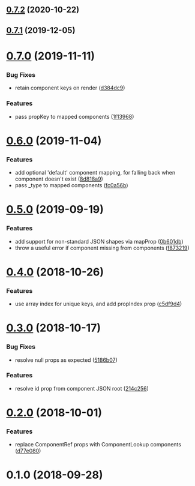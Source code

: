 <a name="0.7.2"></a>
## [0.7.2](https://github.com/measuredco/react-from-json/compare/v0.7.1...v0.7.2) (2020-10-22)



<a name="0.7.1"></a>
## [0.7.1](https://github.com/measuredco/react-from-json/compare/v0.7.0...v0.7.1) (2019-12-05)



<a name="0.7.0"></a>
# [0.7.0](https://github.com/measuredco/react-from-json/compare/v0.6.0...v0.7.0) (2019-11-11)


### Bug Fixes

* retain component keys on render ([d384dc9](https://github.com/measuredco/react-from-json/commit/d384dc9))


### Features

* pass propKey to mapped components ([1f13968](https://github.com/measuredco/react-from-json/commit/1f13968))



<a name="0.6.0"></a>
# [0.6.0](https://github.com/measuredco/react-from-json/compare/v0.5.0...v0.6.0) (2019-11-04)


### Features

* add optional 'default' component mapping, for falling back when component doesn't exist ([8d818a9](https://github.com/measuredco/react-from-json/commit/8d818a9))
* pass _type to mapped components ([fc0a56b](https://github.com/measuredco/react-from-json/commit/fc0a56b))



<a name="0.5.0"></a>
# [0.5.0](https://github.com/measuredco/react-from-json/compare/v0.4.0...v0.5.0) (2019-09-19)


### Features

* add support for non-standard JSON shapes via mapProp ([0b601db](https://github.com/measuredco/react-from-json/commit/0b601db))
* throw a useful error if component missing from components ([f873219](https://github.com/measuredco/react-from-json/commit/f873219))



<a name="0.4.0"></a>
# [0.4.0](https://github.com/measuredco/react-from-json/compare/v0.3.0...v0.4.0) (2018-10-26)


### Features

* use array index for unique keys, and add propIndex prop ([c5df9d4](https://github.com/measuredco/react-from-json/commit/c5df9d4))



<a name="0.3.0"></a>
# [0.3.0](https://github.com/measuredco/react-from-json/compare/v0.2.0...v0.3.0) (2018-10-17)


### Bug Fixes

* resolve null props as expected ([5186b07](https://github.com/measuredco/react-from-json/commit/5186b07))


### Features

* resolve id prop from component JSON root ([214c256](https://github.com/measuredco/react-from-json/commit/214c256))



<a name="0.2.0"></a>
# [0.2.0](https://github.com/measuredco/react-from-json/compare/v0.1.0...v0.2.0) (2018-10-01)


### Features

* replace ComponentRef props with ComponentLookup components ([d77e080](https://github.com/measuredco/react-from-json/commit/d77e080))



<a name="0.1.0"></a>
# 0.1.0 (2018-09-28)



